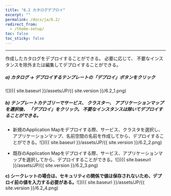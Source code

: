 ```yaml
---
title: "6.2 カタログデプロイ"
excerpt: ""
permalink: /docs/ja/6.2/
redirect_from:
  - /theme-setup/
toc: false
toc_sticky: false
---
```



---

作成したカタログをデプロイすることができる。 必要に応じて、 不要なインスタンスを除外または編集してデプロイすることができる。

##### a\) カタログ → デプロイするテンプレートの「デプロイ」ボタンをクリック
![]({{ site.baseurl }}/assets/JP/{{ site.version }}/6.2_1.png)

##### b\) テンプレートカテゴリーでサービス、 クラスター、 アプリケーションマップを選択後、 「デプロイ」をクリック。 不要なインスタンスは除いてデプロイすることができる。

* 新規のApplication Mapをデプロイする際、サービス、クラスタを選択し、アプリケーションマップ、名前空間の名前を作成してから、デプロイすることができる。![]({{ site.baseurl }}/assets/JP/{{ site.version }}/6.2_2.png)

* 既存のApplication Mapをデプロイする際、サービス、アプリケーションマップを選択してから、デプロイすることができる。![]({{ site.baseurl }}/assets/JP/{{ site.version }}/6.2_3.png)

**c\) シークレットの場合は、セキュリティの関係で値は保存されないため、デプロイ前の値を入力する必要がある。**![]({{ site.baseurl }}/assets/JP/{{ site.version }}/6.2_4.png)

